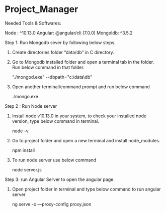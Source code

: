 # Project_Manager
Needed Tools & Softwares:

Node : ^10.13.0
Angular: @angular/cli (7.0.0)
Mongoldb: ^3.5.2

Step 1: Run Mongodb sever by following below steps.

1. Create directories folder “data/db” in C directory.
2. Go  to Mongodb installed folder and open a terminal tab in the folder. Run below command in that folder.

	“./mongod.exe" --dbpath="c:\data\db”
3. Open another terminal/command prompt and run below command

	./mongo.exe

Step 2 : Run Node server

1. Install node v10.13.0 in your system, to check your installed node version, type below command in terminal.

	node -v

2. Go to project folder and open a new terminal and install node_modules.

	npm install

3. To run node server use below command 

	node server.js

Step 3: run Angular Server to open the angular page.

1.  Open project folder in terminal and type below command to run angular server
	
	ng serve -o —proxy-config proxy.json
